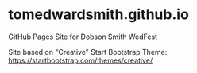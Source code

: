 # tomedwardsmith.github.io
GitHub Pages Site for Dobson Smith WedFest

Site based on "Creative" Start Bootstrap Theme: https://startbootstrap.com/themes/creative/
